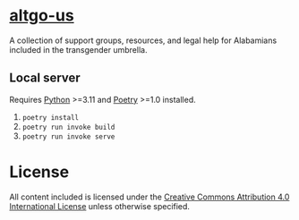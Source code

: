# [altgo-us](altgo.us)

A collection of support groups, resources, and legal help for Alabamians included in the transgender umbrella.

## Local server

Requires [Python][python] >=3.11 and [Poetry][poetry] >=1.0 installed.

1. `poetry install`
2. `poetry run invoke build`
3. `poetry run invoke serve`

[altgo]: https://altgo.us "Alabama's Transgender and Gender Diversity Organizations"
[python]: https://www.python.org/ "Python"
[poetry]: https://python-poetry.org/ "Poetry"

# License

All content included is licensed under the
[Creative Commons Attribution 4.0 International License](LICENSE) unless otherwise specified.
